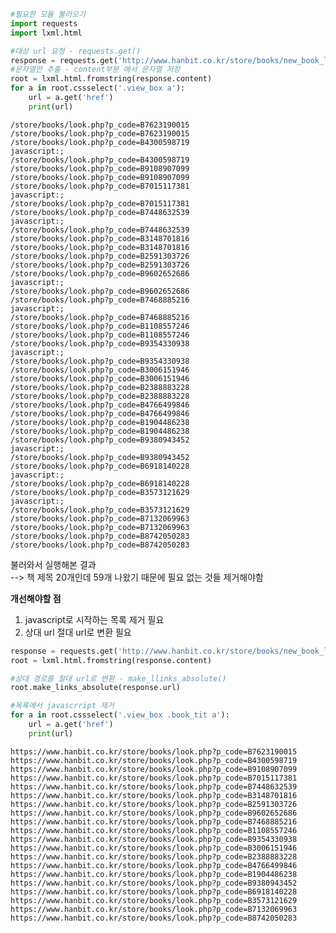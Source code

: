```python
#필요한 모듈 불러오기 
import requests
import lxml.html
```


```python
#대상 url 요청 - requests.get()
response = requests.get('http://www.hanbit.co.kr/store/books/new_book_list.html')
#문자열만 추출 - content부분 에서 문자열 저장 
root = lxml.html.fromstring(response.content)
for a in root.cssselect('.view_box a'):
    url = a.get('href')
    print(url)
```

    /store/books/look.php?p_code=B7623190015
    /store/books/look.php?p_code=B7623190015
    /store/books/look.php?p_code=B4300598719
    javascript:;
    /store/books/look.php?p_code=B4300598719
    /store/books/look.php?p_code=B9108907099
    /store/books/look.php?p_code=B9108907099
    /store/books/look.php?p_code=B7015117381
    javascript:;
    /store/books/look.php?p_code=B7015117381
    /store/books/look.php?p_code=B7448632539
    javascript:;
    /store/books/look.php?p_code=B7448632539
    /store/books/look.php?p_code=B3148701816
    /store/books/look.php?p_code=B3148701816
    /store/books/look.php?p_code=B2591303726
    /store/books/look.php?p_code=B2591303726
    /store/books/look.php?p_code=B9602652686
    javascript:;
    /store/books/look.php?p_code=B9602652686
    /store/books/look.php?p_code=B7468885216
    javascript:;
    /store/books/look.php?p_code=B7468885216
    /store/books/look.php?p_code=B1108557246
    /store/books/look.php?p_code=B1108557246
    /store/books/look.php?p_code=B9354330938
    javascript:;
    /store/books/look.php?p_code=B9354330938
    /store/books/look.php?p_code=B3006151946
    /store/books/look.php?p_code=B3006151946
    /store/books/look.php?p_code=B2388883228
    /store/books/look.php?p_code=B2388883228
    /store/books/look.php?p_code=B4766499846
    /store/books/look.php?p_code=B4766499846
    /store/books/look.php?p_code=B1904486238
    /store/books/look.php?p_code=B1904486238
    /store/books/look.php?p_code=B9380943452
    javascript:;
    /store/books/look.php?p_code=B9380943452
    /store/books/look.php?p_code=B6918140228
    javascript:;
    /store/books/look.php?p_code=B6918140228
    /store/books/look.php?p_code=B3573121629
    javascript:;
    /store/books/look.php?p_code=B3573121629
    /store/books/look.php?p_code=B7132069963
    /store/books/look.php?p_code=B7132069963
    /store/books/look.php?p_code=B8742050283
    /store/books/look.php?p_code=B8742050283
    

불러와서 실행해본 결과      
--> 책 제목 20개인데 59개 나왔기 때문에 필요 없는 것들 제거해야함 
  
**개선해야할 점**
1. javascript로 시작하는 목록 제거 필요
2. 상대 url 절대 url로 변환 필요 


```python
response = requests.get('http://www.hanbit.co.kr/store/books/new_book_list.html')
root = lxml.html.fromstring(response.content)
```


```python
#상대 경로를 절대 url로 변환 - make_llinks_absolute()
root.make_links_absolute(response.url)
```


```python
#목록에서 javascrript 제거 
for a in root.cssselect('.view_box .book_tit a'):
    url = a.get('href')
    print(url)
```

    https://www.hanbit.co.kr/store/books/look.php?p_code=B7623190015
    https://www.hanbit.co.kr/store/books/look.php?p_code=B4300598719
    https://www.hanbit.co.kr/store/books/look.php?p_code=B9108907099
    https://www.hanbit.co.kr/store/books/look.php?p_code=B7015117381
    https://www.hanbit.co.kr/store/books/look.php?p_code=B7448632539
    https://www.hanbit.co.kr/store/books/look.php?p_code=B3148701816
    https://www.hanbit.co.kr/store/books/look.php?p_code=B2591303726
    https://www.hanbit.co.kr/store/books/look.php?p_code=B9602652686
    https://www.hanbit.co.kr/store/books/look.php?p_code=B7468885216
    https://www.hanbit.co.kr/store/books/look.php?p_code=B1108557246
    https://www.hanbit.co.kr/store/books/look.php?p_code=B9354330938
    https://www.hanbit.co.kr/store/books/look.php?p_code=B3006151946
    https://www.hanbit.co.kr/store/books/look.php?p_code=B2388883228
    https://www.hanbit.co.kr/store/books/look.php?p_code=B4766499846
    https://www.hanbit.co.kr/store/books/look.php?p_code=B1904486238
    https://www.hanbit.co.kr/store/books/look.php?p_code=B9380943452
    https://www.hanbit.co.kr/store/books/look.php?p_code=B6918140228
    https://www.hanbit.co.kr/store/books/look.php?p_code=B3573121629
    https://www.hanbit.co.kr/store/books/look.php?p_code=B7132069963
    https://www.hanbit.co.kr/store/books/look.php?p_code=B8742050283
    
